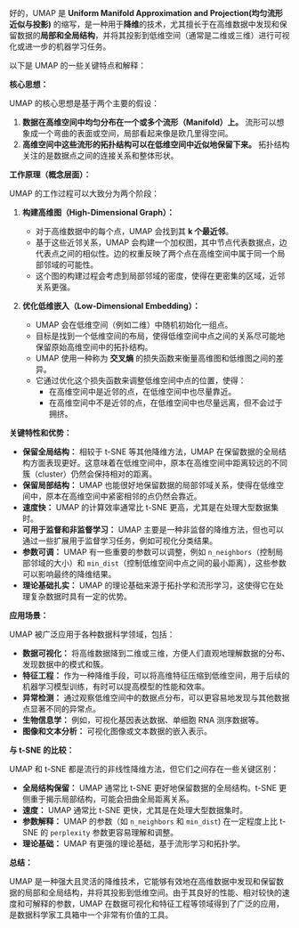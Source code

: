 好的，UMAP 是 **Uniform Manifold Approximation and Projection(均匀流形近似与投影)** 的缩写，是一种用于**降维**的技术，尤其擅长于在高维数据中发现和保留数据的**局部和全局结构**，并将其投影到低维空间（通常是二维或三维）进行可视化或进一步的机器学习任务。

以下是 UMAP 的一些关键特点和解释：

**核心思想：**

UMAP 的核心思想是基于两个主要的假设：

1.  **数据在高维空间中均匀分布在一个或多个流形（Manifold）上。** 流形可以想象成一个弯曲的表面或空间，局部看起来像是欧几里得空间。
2.  **高维空间中这些流形的拓扑结构可以在低维空间中近似地保留下来。** 拓扑结构关注的是数据点之间的连接关系和整体形状。

**工作原理（概念层面）：**

UMAP 的工作过程可以大致分为两个阶段：

1.  **构建高维图（High-Dimensional Graph）：**
    - 对于高维数据中的每个点，UMAP 会找到其 **k 个最近邻**。
    - 基于这些近邻关系，UMAP 会构建一个加权图，其中节点代表数据点，边代表点之间的相似性。边的权重反映了两个点在高维空间中属于同一个局部邻域的可能性。
    - 这个图的构建过程会考虑到局部邻域的密度，使得在更密集的区域，近邻关系更强。

2.  **优化低维嵌入（Low-Dimensional Embedding）：**
    - UMAP 会在低维空间（例如二维）中随机初始化一组点。
    - 目标是找到一个低维空间的布局，使得低维空间中点之间的关系尽可能地保留原始高维空间中的拓扑结构。
    - UMAP 使用一种称为 **交叉熵** 的损失函数来衡量高维图和低维图之间的差异。
    - 它通过优化这个损失函数来调整低维空间中点的位置，使得：
        * 在高维空间中是近邻的点，在低维空间中也尽量靠近。
        * 在高维空间中不是近邻的点，在低维空间中也尽量远离，但不会过于拥挤。

**关键特性和优势：**

* **保留全局结构：** 相较于 t-SNE 等其他降维方法，UMAP 在保留数据的全局结构方面表现更好。这意味着在低维空间中，原本在高维空间中距离较远的不同簇（cluster）仍然会保持相对的距离。
* **保留局部结构：** UMAP 也能很好地保留数据的局部邻域关系，使得在低维空间中，原本在高维空间中紧密相邻的点仍然会靠近。
* **速度快：** UMAP 的计算效率通常比 t-SNE 更高，尤其是在处理大型数据集时。
* **可用于监督和非监督学习：** UMAP 主要是一种非监督的降维方法，但也可以通过一些扩展用于监督学习任务，例如可视化分类结果。
* **参数可调：** UMAP 有一些重要的参数可以调整，例如 `n_neighbors`（控制局部邻域的大小）和 `min_dist`（控制低维空间中点之间的最小距离），这些参数可以影响最终的降维结果。
* **理论基础扎实：** UMAP 的理论基础来源于拓扑学和流形学习，这使得它在处理复杂数据时具有一定的优势。

**应用场景：**

UMAP 被广泛应用于各种数据科学领域，包括：

* **数据可视化：** 将高维数据降到二维或三维，方便人们直观地理解数据的分布、发现数据中的模式和簇。
* **特征工程：** 作为一种降维手段，可以将高维特征压缩到低维空间，用于后续的机器学习模型训练，有时可以提高模型的性能和效率。
* **异常检测：** 通过观察低维空间中的数据点分布，可以更容易地发现与其他数据点显著不同的异常点。
* **生物信息学：** 例如，可视化基因表达数据、单细胞 RNA 测序数据等。
* **图像和文本分析：** 可视化图像或文本数据的嵌入表示。

**与 t-SNE 的比较：**

UMAP 和 t-SNE 都是流行的非线性降维方法，但它们之间存在一些关键区别：

* **全局结构保留：** UMAP 通常比 t-SNE 更好地保留数据的全局结构。t-SNE 更侧重于揭示局部结构，可能会扭曲全局距离关系。
* **速度：** UMAP 通常比 t-SNE 更快，尤其是在处理大型数据集时。
* **参数解释：** UMAP 的参数（如 `n_neighbors` 和 `min_dist`) 在一定程度上比 t-SNE 的 `perplexity` 参数更容易理解和调整。
* **理论基础：** UMAP 有更强的理论基础，基于流形学习和拓扑学。

**总结：**

UMAP 是一种强大且灵活的降维技术，它能够有效地在高维数据中发现和保留数据的局部和全局结构，并将其投影到低维空间。由于其良好的性能、相对较快的速度和可解释的参数，UMAP 在数据可视化和特征工程等领域得到了广泛的应用，是数据科学家工具箱中一个非常有价值的工具。
